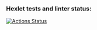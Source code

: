 ### Hexlet tests and linter status:
[![Actions Status](https://github.com/AIonLisa/qa-engineer-project-85/actions/workflows/hexlet-check.yml/badge.svg)](https://github.com/AIonLisa/qa-engineer-project-85/actions)